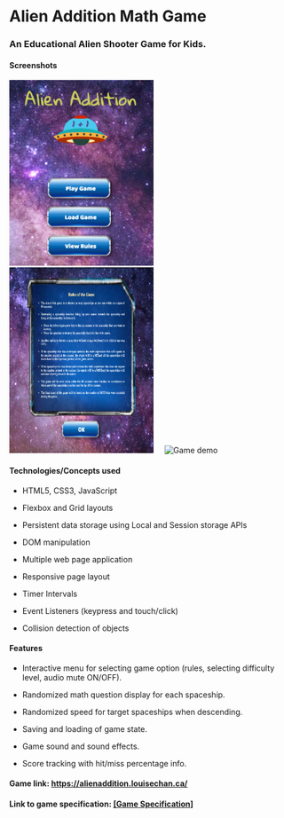 # Alien Addition Math Game

### An Educational Alien Shooter Game for Kids.   

#### Screenshots  

<img src="./screenshots/titlescreen.png" alt="Title screen" width="260" height="335">     <img src="./screenshots/rules.png" alt="Rules screen" width="260" height="335">     <img src="./screenshots/alienaddition.gif" alt="Game demo" height="335">

#### Technologies/Concepts used

* HTML5, CSS3, JavaScript

* Flexbox and Grid layouts

* Persistent data storage using Local and Session storage APIs

* DOM manipulation

* Multiple web page application

* Responsive page layout

* Timer Intervals

* Event Listeners (keypress and touch/click)

* Collision detection of objects

#### Features

* Interactive menu for selecting game option (rules, selecting difficulty level, audio mute ON/OFF).

* Randomized math question display for each spaceship.

* Randomized speed for target spaceships when descending.

* Saving and loading of game state.

* Game sound and sound effects.

* Score tracking with hit/miss percentage info.

#### Game link: https://alienaddition.louisechan.ca/

#### Link to game specification: <a href="./docs/Alien Addition Shooter Game - Programming specification.pdf" target="_blank">[Game Specification]</a>
